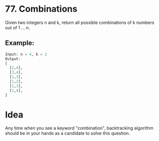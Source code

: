 # 77. Combinations
Given two integers n and k, return all possible combinations of k numbers out of 1 ... n.

## Example:

```Python
Input: n = 4, k = 2
Output:
[
  [2,4],
  [3,4],
  [2,3],
  [1,2],
  [1,3],
  [1,4],
]
```

# Idea
Any time when you see a keyword "combination", backtracking algorithm should be in your hands as a candidate to solve this question. 
